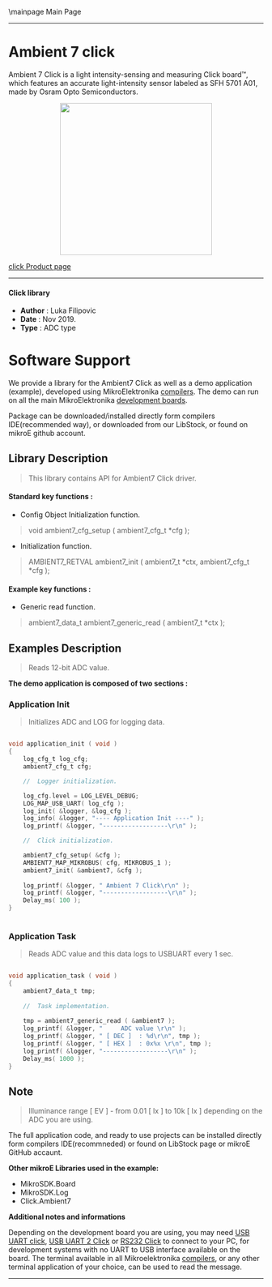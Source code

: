\mainpage Main Page
  
---
# Ambient 7 click

Ambient 7 Click is a light intensity-sensing and measuring Click board™, which features an accurate light-intensity sensor labeled as SFH 5701 A01, made by Osram Opto Semiconductors.

<p align="center">
  <img src="https://download.mikroe.com/images/click_for_ide/ambient7_click.png" height=300px>
</p>

[click Product page](https://www.mikroe.com/ambient-7-click)

---


#### Click library 

- **Author**        : Luka Filipovic
- **Date**          : Nov 2019.
- **Type**          : ADC type


# Software Support

We provide a library for the Ambient7 Click 
as well as a demo application (example), developed using MikroElektronika 
[compilers](https://shop.mikroe.com/compilers). 
The demo can run on all the main MikroElektronika [development boards](https://shop.mikroe.com/development-boards).

Package can be downloaded/installed directly form compilers IDE(recommended way), or downloaded from our LibStock, or found on mikroE github account. 

## Library Description

> This library contains API for Ambient7 Click driver.

#### Standard key functions :

- Config Object Initialization function.
> void ambient7_cfg_setup ( ambient7_cfg_t *cfg ); 
 
- Initialization function.
> AMBIENT7_RETVAL ambient7_init ( ambient7_t *ctx, ambient7_cfg_t *cfg );

#### Example key functions :

- Generic read function.
> ambient7_data_t ambient7_generic_read ( ambient7_t *ctx );

## Examples Description

> Reads 12-bit ADC value.

**The demo application is composed of two sections :**

### Application Init 

> Initializes ADC and LOG for logging data.

```c

void application_init ( void )
{
    log_cfg_t log_cfg;
    ambient7_cfg_t cfg;

    //  Logger initialization.

    log_cfg.level = LOG_LEVEL_DEBUG;
    LOG_MAP_USB_UART( log_cfg );
    log_init( &logger, &log_cfg );
    log_info( &logger, "---- Application Init ----" );
    log_printf( &logger, "------------------\r\n" );

    //  Click initialization.

    ambient7_cfg_setup( &cfg );
    AMBIENT7_MAP_MIKROBUS( cfg, MIKROBUS_1 );
    ambient7_init( &ambient7, &cfg );
    
    log_printf( &logger, " Ambient 7 Click\r\n" );
    log_printf( &logger, "------------------\r\n" );
    Delay_ms( 100 );
}
  
```

### Application Task

> Reads ADC value and this data logs to USBUART every 1 sec.

```c

void application_task ( void )
{
    ambient7_data_t tmp;
    
    //  Task implementation.
    
    tmp = ambient7_generic_read ( &ambient7 );
    log_printf( &logger, "     ADC value \r\n" );
    log_printf( &logger, " [ DEC ]  : %d\r\n", tmp );
    log_printf( &logger, " [ HEX ]  : 0x%x \r\n", tmp );
    log_printf( &logger, "------------------\r\n" );
    Delay_ms( 1000 );
}  

```

## Note

> Illuminance range [ EV ] - from 0.01 [ lx ] to 10k [ lx ] 
> depending on the ADC you are using.

The full application code, and ready to use projects can be  installed directly form compilers IDE(recommneded) or found on LibStock page or mikroE GitHub accaunt.

**Other mikroE Libraries used in the example:** 

- MikroSDK.Board
- MikroSDK.Log
- Click.Ambient7

**Additional notes and informations**

Depending on the development board you are using, you may need 
[USB UART click](https://shop.mikroe.com/usb-uart-click), 
[USB UART 2 Click](https://shop.mikroe.com/usb-uart-2-click) or 
[RS232 Click](https://shop.mikroe.com/rs232-click) to connect to your PC, for 
development systems with no UART to USB interface available on the board. The 
terminal available in all Mikroelektronika 
[compilers](https://shop.mikroe.com/compilers), or any other terminal application 
of your choice, can be used to read the message.



---
